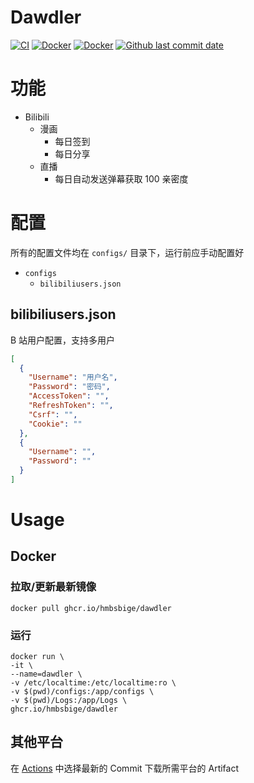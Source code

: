 # Dawdler
[![CI](https://github.com/HMBSbige/Dawdler/workflows/CI/badge.svg)](https://github.com/HMBSbige/Dawdler/actions?query=workflow%3ACI)
[![Docker](https://github.com/HMBSbige/Dawdler/workflows/Docker/badge.svg)](https://github.com/HMBSbige/Dawdler/actions?query=workflow%3ADocker)
[![Docker](https://img.shields.io/badge/Docker-dawdler-blue?label=Docker&logo=docker)](https://github.com/users/HMBSbige/packages/container/package/dawdler)
[![Github last commit date](https://img.shields.io/github/last-commit/HMBSbige/Dawdler.svg?label=Updated&logo=github)](https://github.com/HMBSbige/Dawdler/commits)

# 功能
* Bilibili
  * 漫画
    * 每日签到
    * 每日分享
  * 直播
    * 每日自动发送弹幕获取 100 亲密度

# 配置
所有的配置文件均在 `configs/` 目录下，运行前应手动配置好

* `configs`
  * `bilibiliusers.json`

## bilibiliusers.json
B 站用户配置，支持多用户
```json
[
  {
    "Username": "用户名",
    "Password": "密码",
    "AccessToken": "",
    "RefreshToken": "",
    "Csrf": "",
    "Cookie": ""
  },
  {
    "Username": "",
    "Password": ""
  }
]
```

# Usage
## Docker
### 拉取/更新最新镜像
```
docker pull ghcr.io/hmbsbige/dawdler
```
### 运行
```
docker run \
-it \
--name=dawdler \
-v /etc/localtime:/etc/localtime:ro \
-v $(pwd)/configs:/app/configs \
-v $(pwd)/Logs:/app/Logs \
ghcr.io/hmbsbige/dawdler
```

## 其他平台
在 [Actions](https://github.com/HMBSbige/Dawdler/actions?query=workflow%3ACI+branch%3Amaster+is%3Asuccess) 中选择最新的 Commit 下载所需平台的 Artifact
